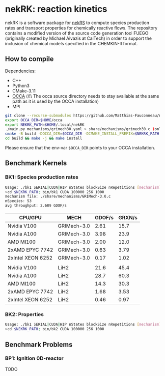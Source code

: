 # nekRK: reaction kinetics

nekRK is a software package for [nekRS](https://github.com/Nek5000/nekRS) to compute species production rates and transport properties for chemically reactive flows. The repository contains a modified version of the source code generation tool FUEGO (originally created by Michael Aivazis at CalTech) in order to support the inclusion of chemical models specified in the CHEMKIN-II format.

## How to compile
Dependencies:
- C++
- Python3
- CMake-3.11
- [OCCA](https://github.com/libocca/occa) (/!\ The occa source directory needs to stay available at the same path as it is used by the OCCA installation)
- MPI

```sh
git clone --recurse-submodules https://github.com/Matthias-Fauconneau/nekRK
export OCCA_DIR=$HOME/occa
export NEKRK_PATH=$HOME/.local/nekRK
./main.py mechanisms/grimech30.yaml > share/mechanisms/grimech30.c (only required if mechanisms does not exist in share/mechanism)
cmake -B build -DOCCA_DIR=$OCCA_DIR -DCMAKE_INSTALL_PREFIX=$NEKRK_PATH
cd build && make -j && make install
```
Please ensure that the env-var `$OCCA_DIR` points to your OCCA installation.

## Benchmark Kernels

### BK1: Species production rates

```sh
Usage: ./bk1 SERIAL|CUDA|HIP nStates blockSize nRepetitions [mechanism]
>cd $NEKRK_PATH; bin/bk1 CUDA 100000 256 1000
mechanism file: ./share/mechanisms/GRIMech-3.0.c
nSpecies: 53
avg throughput: 2.609 GDOF/s
```

| CPU/GPU           | MECH        | GDOF/s | GRXN/s |
| ----------------- | ----------- | ------ | ------ |
| Nvidia V100       | GRIMech-3.0 |  2.61  |  15.7  |
| Nvidia A100       | GRIMech-3.0 |  3.98  |  23.9  |
| AMD MI100         | GRIMech-3.0 |  2.00  |  12.0  |
| 2xAMD EPYC 7742   | GRIMech-3.0 |  0.63  |  3.79  |
| 2xIntel XEON 6252 | GRIMech-3.0 |  0.17  |  1.02  |
|                   |             |        |        |
| Nvidia V100       | LiH2        |  21.6  |  45.4  |
| Nvidia A100       | LiH2        |  28.7  |  60.3  |
| AMD MI100         | LiH2        |  14.3  |  30.3  |
| 2xAMD EPYC 7742   | LiH2        |  1.68  |  3.53  |
| 2xIntel XEON 6252 | LiH2        |  0.46  |  0.97  |

### BK2: Properties

```sh
Usage: ./bk1 SERIAL|CUDA|HIP nStates blockSize nRepetitions [mechanism]
>cd $NEKRK_PATH; bin/bk2 CUDA 100000 256 1000
```

## Benchmark Problems

### BP1: Ignition 0D-reactor

TODO

